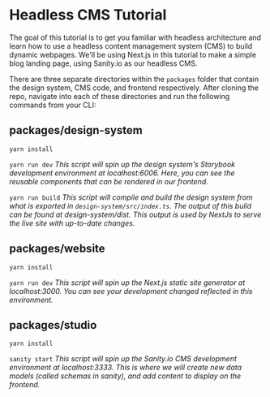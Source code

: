 # Headless CMS Tutorial
The goal of this tutorial is to get you familiar with headless architecture and learn how to use a headless content management system (CMS) to build dynamic webpages. We'll be using Next.js in this tutorial to make a simple blog landing page, using Sanity.io as our headless CMS.

There are three separate directories within the `packages` folder that contain the design system, CMS code, and frontend respectively. After cloning the repo, navigate into each of these directories and run the following commands from your CLI:

## packages/design-system

`yarn install`

`yarn run dev`
*This script will spin up the design system's Storybook development environment at localhost:6006. Here, you can see the reusable components that can be rendered in our frontend.*

`yarn run build`
*This script will compile and build the design system from what is exported in `design-system/src/index.ts`. The output of this build can be found at design-system/dist. This output is used by NextJs to serve the live site with up-to-date changes.*

## packages/website

`yarn install`

`yarn run dev`
*This script will spin up the Next.js static site generator  at localhost:3000. You can see your development changed reflected in this environment.*

## packages/studio

`yarn install`

`sanity start`
*This script will spin up the Sanity.io CMS development environment at localhost:3333. This is where we will create new data models (called schemas in sanity), and add content to display on the frontend.*